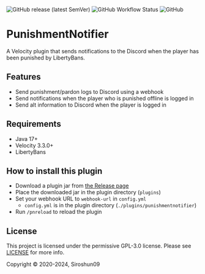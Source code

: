 ![GitHub release (latest SemVer)](https://img.shields.io/github/v/release/okocraft/PunishmentNotifier)
![GitHub Workflow Status](https://img.shields.io/github/actions/workflow/status/okocraft/PunishmentNotifier/maven.yml?branch=master)
![GitHub](https://img.shields.io/github/license/okocraft/PunishmentNotifier)

# PunishmentNotifier

A Velocity plugin that sends notifications to the Discord when the player has been punished by LibertyBans.

## Features

- Send punishment/pardon logs to Discord using a webhook
- Send notifications when the player who is punished offline is logged in
- Send alt information to Discord when the player is logged in

## Requirements

- Java 17+
- Velocity 3.3.0+
- LibertyBans

## How to install this plugin

- Download a plugin jar from [the Release page](https://github.com/okocraft/PunishmentNotifier/releases)
- Place the downloaded jar in the plugin directory (`plugins`)
- Set your webhook URL to `webhook-url` in `config.yml`
    - `config.yml` is in the plugin directory (`./plugins/punishmentnotifier`)
- Run `/pnreload` to reload the plugin

## License

This project is licensed under the permissive GPL-3.0 license. Please see [LICENSE](LICENSE) for more info.

Copyright © 2020-2024, Siroshun09
